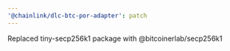 ```yaml
---
'@chainlink/dlc-btc-por-adapter': patch
---
```


Replaced tiny-secp256k1 package with @bitcoinerlab/secp256k1
